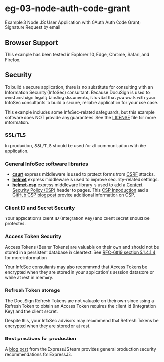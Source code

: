 # eg-03-node-auth-code-grant
Example 3 Node.JS: User Application with OAuth Auth Code Grant; Signature Request by email


## Browser Support
This example has been tested in Explorer 10, Edge, Chrome, Safari, and Firefox.

## Security
To build a secure application, there is no substitute for consulting
with an Information Security (InfoSec) consultant.
Because DocuSign is used to send and sign legally binding
documents, it is vital that you work with your InfoSec consultants
to build a secure, reliable application for your use case.

This example includes some InfoSec-related safeguards,
but this example software does NOT provide any guarantees.
See the [LICENSE](./LICENSE) file for more information.


### SSL/TLS
In production, SSL/TLS should be used for all communication with the application.

### General InfoSec software libraries
* **[csurf](https://www.npmjs.com/package/csurf)**
express middleware is used to protect forms from
[CSRF](https://en.wikipedia.org/wiki/Cross-site_request_forgery) attacks.
* **[helmet](https://www.npmjs.com/package/helmet)** express middleware is used to
improve security-related settings.
* **[helmet-csp](https://www.npmjs.com/package/helmet-csp)**
express middleware library is used to add a
[Content Security Policy (CSP)](https://developer.mozilla.org/en-US/docs/Web/HTTP/Headers/Content-Security-Policy) header
to pages. This
[CSP Introduction](https://www.html5rocks.com/en/tutorials/security/content-security-policy/)
and a
[GitHub CSP blog post](https://githubengineering.com/githubs-csp-journey/)
provide additional information on CSP.

### Client ID and Secret Security
Your application's client ID (Integration Key) and client secret should be protected.

### Access Token Security
Access Tokens (Bearer Tokens) are valuable on their own and should not be stored
in a persistent database in cleartext. See [RFC-6819 section 5.1.4.1.4](https://tools.ietf.org/html/rfc6819#section-5.1.4.1.4)
for more information.

Your InfoSec consultants may also recommend that Access Tokens be
encrypted when they are stored in your application's session datastore
or while at rest in memory.

### Refresh Token storage
The DocuSign Refresh Tokens are not valuable on their own since
using a Refresh Token to obtain an Access Token requires the
client id (Integration Key) and the client secret.

Despite this, your InfoSec advisors may recommend that
Refresh Tokens be encrypted when they are stored
or at rest.

### Best practices for production
A [blog post](https://expressjs.com/en/advanced/best-practice-security.html)
from the ExpressJS team provides general production security recommendations for ExpressJS.
